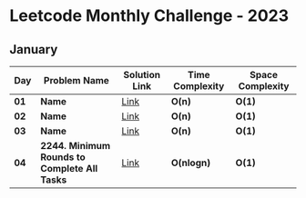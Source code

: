 # Leetcode Monthly Challenge - 2023

## January 
| Day   | Problem Name | Solution Link | Time Complexity | Space Complexity |
|-------|--------------|---------------|----------------|------------------|
| **01** | **Name** | [Link](http://example.com) | **O(n)** | **O(1)** |
| **02** | **Name** | [Link](http://example.com) | **O(n)** | **O(1)** |
| **03** | **Name** | [Link](http://example.com) | **O(n)** | **O(1)** |
| **04** | **2244. Minimum Rounds to Complete All Tasks** | [Link](https://leetcode.com/problems/minimum-number-of-arrows-to-burst-balloons/solutions/3004553/burst-the-balloons-with-python-explained/) | **O(nlogn)** | **O(1)** |


